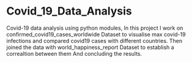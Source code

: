 # Covid_19_Data_Analysis
Covid-19 data analysis using python modules, In this project I work on confirmed_covid19_cases_worldwide Dataset to visualise max covid-19 infections
and compared covid19 cases with different countries.
Then joined the data with world_happiness_report Dataset to establish a correaltion between them And concluding the results.

